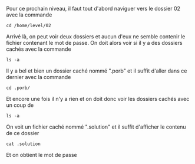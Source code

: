 Pour ce prochain niveau, il faut tout d'abord naviguer vers le dossier 02 avec la commande
```cd
cd /home/level/02
```
Arrivé là, on peut voir deux dossiers et aucun d'eux ne semble contenir le fichier contenant le mot de passe. On doit alors voir si il y a des dossiers cachés avec la commande
```ls
ls -a
```
Il y a bel et bien un dossier caché nommé ".porb" et il suffit d'aller dans ce dernier avec la commande
```cd
cd .porb/
```
Et encore une fois il n'y a rien et on doit donc voir les dossiers cachés avec un coup de 
```ls
ls -a
```
On voit un fichier caché nommé ".solution" et il suffit d'afficher le contenu de ce dossier
```cat
cat .solution
```
Et on obtient le mot de passe
